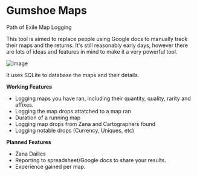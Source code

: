# Gumshoe Maps
Path of Exile Map Logging

This tool is aimed to replace people using Google docs to manually track their maps and the returns. It's still reasonably early days, however there are lots of ideas and features in mind to make it a very powerful tool.

![Image](http://i.imgur.com/3JssJGY.png)

It uses SQLite to database the maps and their details.

**Working Features**
- Logging maps you have ran, including their quantity, quality, rarity and affixes.
- Logging the map drops attatched to a map ran
- Duration of a running map
- Logging map drops from Zana and Cartographers found
- Logging notable drops (Currency, Uniques, etc)

**Planned Features**
- Zana Dailies
- Reporting to spreadsheet/Google docs to share your results.
- Experience gained per map.
